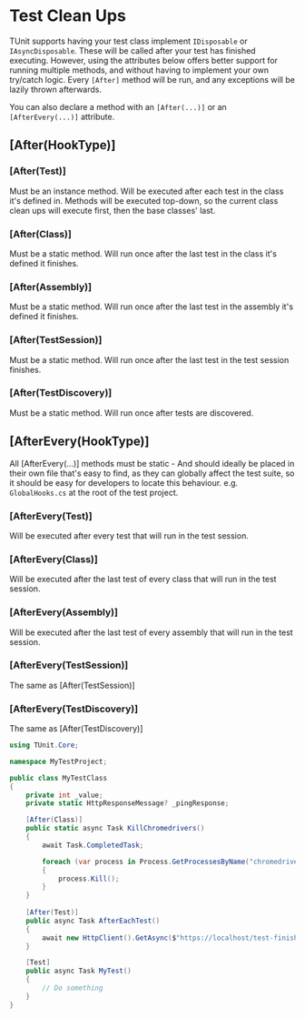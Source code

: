 # Test Clean Ups

TUnit supports having your test class implement `IDisposable` or `IAsyncDisposable`. These will be called after your test has finished executing. However, using the attributes below offers better support for running multiple methods, and without having to implement your own try/catch logic. Every `[After]` method will be run, and any exceptions will be lazily thrown afterwards.

You can also declare a method with an `[After(...)]` or an `[AfterEvery(...)]` attribute.

## [After(HookType)]

### [After(Test)]
Must be an instance method. Will be executed after each test in the class it's defined in.
Methods will be executed top-down, so the current class clean ups will execute first, then the base classes' last.

### [After(Class)]
Must be a static method. Will run once after the last test in the class it's defined it finishes.

### [After(Assembly)]
Must be a static method. Will run once after the last test in the assembly it's defined it finishes.

### [After(TestSession)]
Must be a static method. Will run once after the last test in the test session finishes.

### [After(TestDiscovery)]
Must be a static method. Will run once after tests are discovered.

## [AfterEvery(HookType)]
All [AfterEvery(...)] methods must be static - And should ideally be placed in their own file that's easy to find, as they can globally affect the test suite, so it should be easy for developers to locate this behaviour.
e.g. `GlobalHooks.cs` at the root of the test project.

### [AfterEvery(Test)]
Will be executed after every test that will run in the test session.

### [AfterEvery(Class)]
Will be executed after the last test of every class that will run in the test session.

### [AfterEvery(Assembly)]
Will be executed after the last test of every assembly that will run in the test session.

### [AfterEvery(TestSession)]
The same as [After(TestSession)]

### [AfterEvery(TestDiscovery)]
The same as [After(TestDiscovery)]

```csharp
using TUnit.Core;

namespace MyTestProject;

public class MyTestClass
{
    private int _value;
    private static HttpResponseMessage? _pingResponse;

    [After(Class)]
    public static async Task KillChromedrivers()
    {
        await Task.CompletedTask;

        foreach (var process in Process.GetProcessesByName("chromedriver.exe"))
        {
            process.Kill();
        }
    }
    
    [After(Test)]
    public async Task AfterEachTest()
    {
        await new HttpClient().GetAsync($"https://localhost/test-finished-notifier?testName={TestContext.Current.TestInformation.TestName}");
    }

    [Test]
    public async Task MyTest()
    {
        // Do something
    }
}
```
